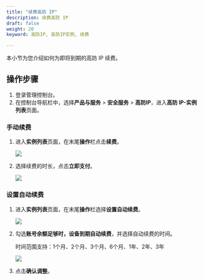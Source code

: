 ```yaml
---
title: "续费高防 IP"
description: 续费高防 IP
draft: false
weight: 20
keyword: 高防IP, 高防IP实例, 续费

---
```


本小节为您介绍如何为即将到期的高防 IP 续费。

## 操作步骤

1. 登录管理控制台。
2. 在控制台导航栏中，选择**产品与服务** > **安全服务** > **高防IP**，进入**高防 IP-实例列表**页面。

### 手动续费

1. 进入**实例列表**页面，在末尾**操作**栏点击**续费**。

   ![](../../_images/antiddos_renewal.png)

2. 选择续费的时长，点击**立即支付**。

   ![](../../_images/antiddos_renewal_01.png)

### 设置自动续费

1. 进入**实例列表**页面，在末尾**操作**栏选择**设置自动续费**。

   ![](../../_images/antiddos_renewal_02.png)

2. 勾选**账号余额足够时，设备到期自动续费**，并选择自动续费的时间。

   时间范围支持：1个月、2个月、3个月、6个月、1年、2年、3年

   ![](../../_images/antiddos_renewal_03.png)

3. 点击**确认调整**。